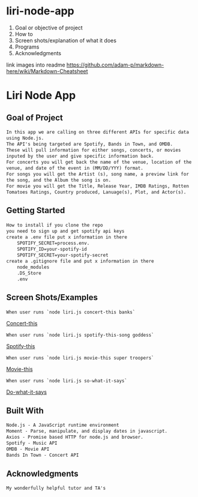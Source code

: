 # liri-node-app

1) Goal or objective of project
2) How to 
3) Screen shots/explanation of what it does
4) Programs 
5) Acknowledgments 

link images into readme
https://github.com/adam-p/markdown-here/wiki/Markdown-Cheatsheet


# Liri Node App

## Goal of Project
    In this app we are calling on three different APIs for specific data using Node.js. 
    The API's being targeted are Spotify, Bands in Town, and OMDB. 
    These will pull information for either songs, concerts, or movies inputed by the user and give specific information back. 
    For concerts you will get back the name of the venue, location of the venue, and date of the event in (MM/DD/YYY) format.
    For songs you will get the Artist (s), song name, a preview link for the song, and the Album the song is on. 
    For movie you will get the Title, Release Year, IMDB Ratings, Rotten Tomatoes Ratings, Country produced, Lanuage(s), Plot, and Actor(s). 

## Getting Started
    How to install if you clone the repo
    you need to sign up and get spotify api keys
    create a .env file put x information in there
        SPOTIFY_SECRET=process.env. 
        SPOTIFY_ID=your-spotify-id
        SPOTIFY_SECRET=your-spotify-secret
    create a .gitignore file and put x information in there
        node_modules
        .DS_Store
        .env


## Screen Shots/Examples
    When user runs `node liri.js concert-this banks`
   
[Concert-this](<img src="https://github.com/speechgirl1505/liri-node-app/blob/master/images/concert-this.png"> "Concert-this")
    
    When user runs `node liri.js spotify-this-song goddess`

[Spotify-this](<img src="https://github.com/speechgirl1505/liri-node-app/blob/master/images/spotify-this.png"> "Spotify-this")
    
    When user runs `node liri.js movie-this super troopers`
 
[Movie-this](<img src="https://github.com/speechgirl1505/liri-node-app/blob/master/images/movie-this.png"> "Movie-this")
    
    When user runs `node liri.js so-what-it-says`
   
[Do-what-it-says](<img src="https://github.com/speechgirl1505/liri-node-app/blob/master/images/do-what-it-says.png"> "Do-what-it-says")

## Built With
    Node.js - A JavaScript runtime environment
    Moment - Parse, manipulate, and display dates in javascript.
    Axios - Promise based HTTP for node.js and browser.
    Spotify - Music API
    OMDB - Movie API
    Bands In Town - Concert API


## Acknowledgments
    My wonderfully helpful tutor and TA's 